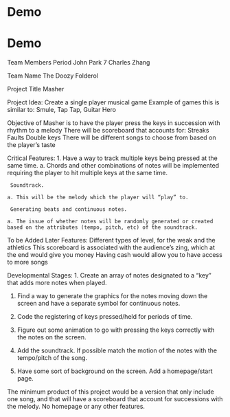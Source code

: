 # Demo
# Demo

Team Members Period John Park 7 Charles Zhang

Team Name The Doozy Folderol

Project Title Masher

Project Idea: Create a single player musical game Example of games this is similar to: Smule, Tap Tap, Guitar Hero

Objective of Masher is to have the player press the keys in succession with rhythm to a melody There will be scoreboard that accounts for: Streaks Faults Double keys There will be different songs to choose from based on the player’s taste

Critical Features: 1. Have a way to track multiple keys being pressed at the same time. a. Chords and other combinations of notes will be implemented requiring the player to hit multiple keys at the same time.

     Soundtrack.

    a. This will be the melody which the player will “play” to.

     Generating beats and continuous notes.

    a. The issue of whether notes will be randomly generated or created based on the attributes (tempo, pitch, etc) of the soundtrack.

To be Added Later Features: Different types of level, for the weak and the athletics This scoreboard is associated with the audience’s zing, which at the end would give you money Having cash would allow you to have access to more songs

Developmental Stages: 1. Create an array of notes designated to a “key” that adds more notes when played.

   1)  Find a way to generate the graphics for the notes moving down the screen and have a separate symbol for continuous notes.

   2)  Code the registering of keys pressed/held for periods of time.

   3)   Figure out some animation to go with pressing the keys correctly with the notes on the screen.

   4)  Add the soundtrack. If possible match the motion of the notes with the tempo/pitch of the song.

   5)  Have some sort of background on the screen. Add a homepage/start page. 

The minimum product of this project would be a version that only include one song, and that will have a scoreboard that account for successions with the melody. No homepage or any other features.
